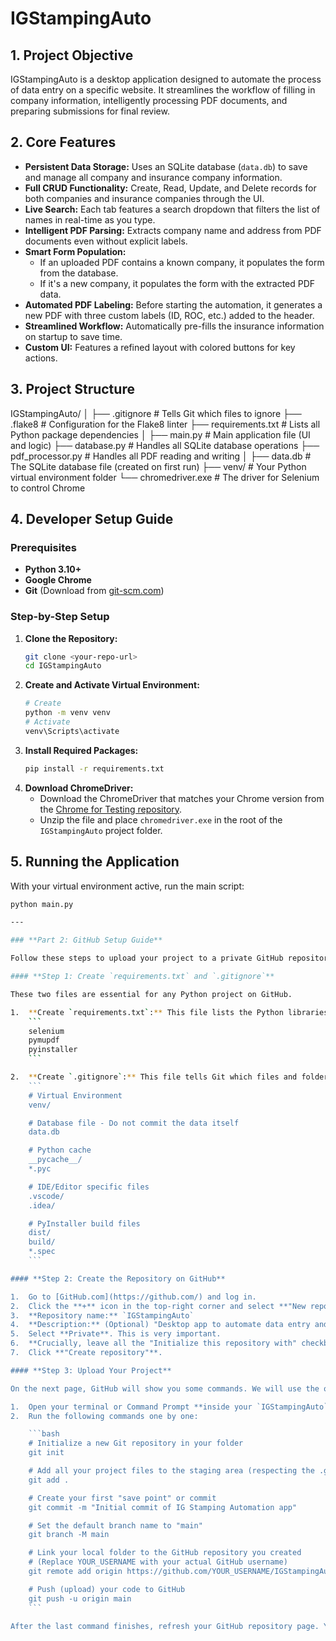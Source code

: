 # IGStampingAuto

## 1. Project Objective
IGStampingAuto is a desktop application designed to automate the process of data entry on a specific website. It streamlines the workflow of filling in company information, intelligently processing PDF documents, and preparing submissions for final review.

## 2. Core Features
- **Persistent Data Storage:** Uses an SQLite database (`data.db`) to save and manage all company and insurance company information.
- **Full CRUD Functionality:** Create, Read, Update, and Delete records for both companies and insurance companies through the UI.
- **Live Search:** Each tab features a search dropdown that filters the list of names in real-time as you type.
- **Intelligent PDF Parsing:** Extracts company name and address from PDF documents even without explicit labels.
- **Smart Form Population:**
    - If an uploaded PDF contains a known company, it populates the form from the database.
    - If it's a new company, it populates the form with the extracted PDF data.
- **Automated PDF Labeling:** Before starting the automation, it generates a new PDF with three custom labels (ID, ROC, etc.) added to the header.
- **Streamlined Workflow:** Automatically pre-fills the insurance information on startup to save time.
- **Custom UI:** Features a refined layout with colored buttons for key actions.

## 3. Project Structure
IGStampingAuto/
│
├── .gitignore          # Tells Git which files to ignore
├── .flake8             # Configuration for the Flake8 linter
├── requirements.txt    # Lists all Python package dependencies
│
├── main.py             # Main application file (UI and logic)
├── database.py         # Handles all SQLite database operations
├── pdf_processor.py    # Handles all PDF reading and writing
│
├── data.db             # The SQLite database file (created on first run)
├── venv/               # Your Python virtual environment folder
└── chromedriver.exe    # The driver for Selenium to control Chrome


## 4. Developer Setup Guide

### Prerequisites
* **Python 3.10+**
* **Google Chrome**
* **Git** (Download from [git-scm.com](https://git-scm.com/))

### Step-by-Step Setup
1.  **Clone the Repository:**
    ```bash
    git clone <your-repo-url>
    cd IGStampingAuto
    ```
2.  **Create and Activate Virtual Environment:**
    ```bash
    # Create
    python -m venv venv
    # Activate
    venv\Scripts\activate
    ```
3.  **Install Required Packages:**
    ```bash
    pip install -r requirements.txt
    ```
4.  **Download ChromeDriver:**
    * Download the ChromeDriver that matches your Chrome version from the [Chrome for Testing repository](https://googlechromelabs.github.io/chrome-for-testing/).
    * Unzip the file and place `chromedriver.exe` in the root of the `IGStampingAuto` project folder.

## 5. Running the Application
With your virtual environment active, run the main script:
```bash
python main.py

---

### **Part 2: GitHub Setup Guide**

Follow these steps to upload your project to a private GitHub repository.

#### **Step 1: Create `requirements.txt` and `.gitignore`**

These two files are essential for any Python project on GitHub.

1.  **Create `requirements.txt`:** This file lists the Python libraries your project needs. In your `IGStampingAuto` folder, create a new file named `requirements.txt` and paste this in:
    ```
    selenium
    pymupdf
    pyinstaller
    ```

2.  **Create `.gitignore`:** This file tells Git which files and folders to **ignore**. It's crucial for preventing sensitive data or unnecessary files from being uploaded. In your `IGStampingAuto` folder, create a new file named `.gitignore` and paste this in:
    ```
    # Virtual Environment
    venv/

    # Database file - Do not commit the data itself
    data.db

    # Python cache
    __pycache__/
    *.pyc

    # IDE/Editor specific files
    .vscode/
    .idea/

    # PyInstaller build files
    dist/
    build/
    *.spec
    ```

#### **Step 2: Create the Repository on GitHub**

1.  Go to [GitHub.com](https://github.com/) and log in.
2.  Click the **+** icon in the top-right corner and select **"New repository"**.
3.  **Repository name:** `IGStampingAuto`
4.  **Description:** (Optional) "Desktop app to automate data entry and PDF processing."
5.  Select **Private**. This is very important.
6.  **Crucially, leave all the "Initialize this repository with" checkboxes UNCHECKED.** Do not add a README, .gitignore, or license from the web interface.
7.  Click **"Create repository"**.

#### **Step 3: Upload Your Project**

On the next page, GitHub will show you some commands. We will use the ones under **"...or push an existing repository from the command line"**.

1.  Open your terminal or Command Prompt **inside your `IGStampingAuto` project folder**.
2.  Run the following commands one by one:

    ```bash
    # Initialize a new Git repository in your folder
    git init

    # Add all your project files to the staging area (respecting the .gitignore)
    git add .

    # Create your first "save point" or commit
    git commit -m "Initial commit of IG Stamping Automation app"

    # Set the default branch name to "main"
    git branch -M main

    # Link your local folder to the GitHub repository you created
    # (Replace YOUR_USERNAME with your actual GitHub username)
    git remote add origin https://github.com/YOUR_USERNAME/IGStampingAuto.git

    # Push (upload) your code to GitHub
    git push -u origin main
    ```

After the last command finishes, refresh your GitHub repository page. You will see all your files (`main.py`, `database.py`, etc.) there!